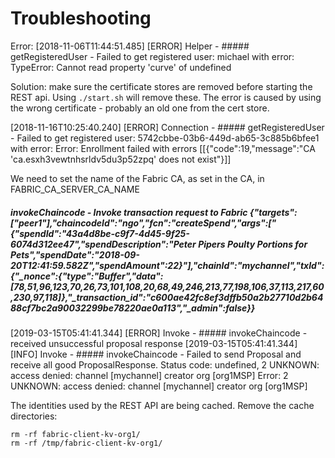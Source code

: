 # Troubleshooting

Error: [2018-11-06T11:44:51.485] [ERROR] Helper - ##### getRegisteredUser - Failed to get registered user: michael with error: TypeError: Cannot read property 'curve' of undefined

Solution: make sure the certificate stores are removed before starting the REST api. Using `./start.sh` will remove these. The 
error is caused by using the wrong certificate - probably an old one from the cert store.


[2018-11-16T10:25:40.240] [ERROR] Connection - ##### getRegisteredUser - Failed to get registered user: 5742cbbe-03b6-449d-ab65-3c885b6bfee1 with error: Error: Enrollment failed with errors [[{"code":19,"message":"CA 'ca.esxh3vewtnhsrldv5du3p52zpq' does not exist"}]]

We need to set the name of the Fabric CA, as set in the CA, in FABRIC_CA_SERVER_CA_NAME



##### invokeChaincode - Invoke transaction request to Fabric {"targets":["peer1"],"chaincodeId":"ngo","fcn":"createSpend","args":["{\"spendId\":\"43a4d8be-c9f7-4d45-9f25-6074d312ee47\",\"spendDescription\":\"Peter Pipers Poulty Portions for Pets\",\"spendDate\":\"2018-09-20T12:41:59.582Z\",\"spendAmount\":22}"],"chainId":"mychannel","txId":{"_nonce":{"type":"Buffer","data":[78,51,96,123,70,26,73,101,108,20,68,49,246,213,77,198,106,37,113,217,60,230,97,118]},"_transaction_id":"c600ae42fc8ef3dffb50a2b27710d2b6488cf7bc2a90032299be78220ae0a113","_admin":false}}
[2019-03-15T05:41:41.344] [ERROR] Invoke - ##### invokeChaincode - received unsuccessful proposal response
[2019-03-15T05:41:41.344] [INFO] Invoke - ##### invokeChaincode - Failed to send Proposal and receive all good ProposalResponse. Status code: undefined, 2 UNKNOWN: access denied: channel [mychannel] creator org [org1MSP]
Error: 2 UNKNOWN: access denied: channel [mychannel] creator org [org1MSP]


The identities used by the REST API are being cached. Remove the cache directories:

```
rm -rf fabric-client-kv-org1/
rm -rf /tmp/fabric-client-kv-org1/
```